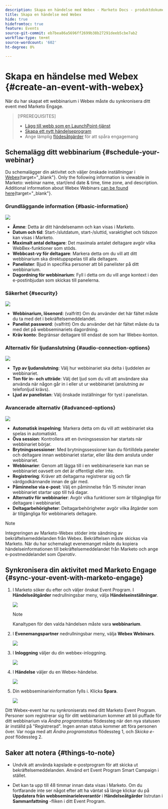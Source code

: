 ```yaml
---
description: Skapa en händelse med Webex - Marketo Docs - produktdokumentation
title: Skapa en händelse med Webex
hide: true
hidefromtoc: true
feature: Events
source-git-commit: eb7bea86a5696ff2699b38b27291deeb5cbe7ab2
workflow-type: tm+mt
source-wordcount: '602'
ht-degree: 0%

---
```


# Skapa en händelse med Webex {#create-an-event-with-webex}

När du har skapat ett webbinarium i Webex måste du synkronisera ditt event med Marketo Engage.

>[!PREREQUISITES]
>
>* [Lägg till webb som en LaunchPoint-tjänst](/help/marketo/product-docs/administration/additional-integrations/add-webex-as-a-launchpoint-service.md)
>* [Skapa ett nytt händelseprogram](/help/marketo/product-docs/demand-generation/events/understanding-events/create-a-new-event-program.md)
>* Ange lämplig [flödesåtgärder](/help/marketo/product-docs/core-marketo-concepts/smart-campaigns/flow-actions/add-a-flow-step-to-a-smart-campaign.md) för att spåra engagemang

## Schemalägg ditt webbinarium {#schedule-your-webinar}

Du schemalägger din aktivitet och väljer önskade inställningar i [Webex](https://www.webex.com/){target="_blank"}. Only the following information is viewable in Marketo: webinar name, start/end date & time, time zone, and description. Additional information about Webex Webinars [can be found here](https://help.webex.com/en-us/landing/ld-7srxjs-WebexWebinars/Webex-Webinars){target="_blank"}.

### Grundläggande information {#basic-information}

![](assets/create-an-event-with-webex-1.png)

* **Ämne**: Detta är ditt händelsenamn och kan visas i Marketo.
* **Datum och tid**: Start-/slutdatum, start-/sluttid, varaktighet och tidszon kan visas i Marketo.
* **Maximalt antal deltagare**: Det maximala antalet deltagare avgör vilka WebBex-funktioner som stöds.
* **Webbcast-vy för deltagare**: Markera detta om du vill att ditt webbinarium ska direktuppspelas till alla deltagare.
* **Panelister**: Bjud in specifika personer att bli panelister på ditt webbinarium.
* **Dagordning för webbinarium**: Fyll i detta om du vill ange kontext i den e-postinbjudan som skickas till panelerna.

### Säkerhet {#security}

![](assets/create-an-event-with-webex-2.png)

* **Webbinarium, lösenord**: (valfritt) Om du använder det här fältet måste du ta med det i bekräftelsemeddelandet.
* **Panelist password**: (valfritt) Om du använder det här fältet måste du ta med det på webbseminariets dagordning.
* **Kräv konto**: Begränsar deltagare till endast de som har Webex-konton.

### Alternativ för ljudanslutning {#audio-connection-options}

![](assets/create-an-event-with-webex-3.png)

* **Typ av ljudanslutning**: Välj hur webbinariet ska delta i ljuddelen av webbinariet.
* **Ton för in- och utträde**: Välj det ljud som du vill att användare ska använda när någon går in i eller ut ur webbinariet (anslutning av telefonljud krävs).
* **Ljud av panelistan**: Välj önskade inställningar för tyst i panelistan.

### Avancerade alternativ {#advanced-options}

![](assets/create-an-event-with-webex-4.png)

* **Automatisk inspelning**: Markera detta om du vill att webbinariet ska spelas in automatiskt.
* **Öva session**: Kontrollera att en övningssession har startats när webbinariet börjar.
* **Brytningssessioner**: Med brytningssessioner kan du förtilldela paneler och deltagare innan webbinariet startar, eller låta dem ansluta under webbinariet.
* **Webbinarier**: Genom att lägga till i en webbinarieserie kan man se webbinariet oavsett om det är offentligt eller inte.
* **Registrering**: Kräver att deltagarna registrerar sig och får värdgodkännande innan de går med.
* **Påminnelse via e-post**: Välj en påminnelse från 15 minuter innan webbinariet startar upp till två dagar.
* **Alternativ för webbinarier**: Avgör vilka funktioner som är tillgängliga för deltagare i webbinariet.
* **Deltagarbehörigheter**: Deltagarbehörigheter avgör vilka åtgärder som är tillgängliga för webbinariets deltagare.

>[!NOTE]
>
>Integreringen av Marketo-Webex stöder inte sändning av bekräftelsemeddelanden från Webex. Bekräftelsen måste skickas via Marketo. När du har schemalagt evenemanget måste du kopiera händelseinformationen till bekräftelsemeddelandet från Marketo och ange e-postmeddelandet som _Operativ_.

## Synkronisera din aktivitet med Marketo Engage {#sync-your-event-with-marketo-engage}

1. I Marketo söker du efter och väljer önskat Event Program. I **Händelseåtgärder** nedrullningsbar meny, välja **Händelseinställningar**.

   ![](assets/create-an-event-with-webex-5.png)

   >[!NOTE]
   >
   >Kanaltypen för den valda händelsen måste vara **webbinarium**.

1. I **Evenemangspartner** nedrullningsbar meny, välja **Webex Webinars**.

   ![](assets/create-an-event-with-webex-6.png)

1. I **Inloggning** väljer du din webbex-inloggning.

   ![](assets/create-an-event-with-webex-7.png)

1. I **Händelse** väljer du en Webex-händelse.

   ![](assets/create-an-event-with-webex-8.png)

1. Din webbseminarieinformation fylls i. Klicka **Spara**.

   ![](assets/create-an-event-with-webex-9.png)

Ditt Webex-event har nu synkroniserats med ditt Marketo Event Program. Personer som registrerar sig för ditt webbinarium kommer att bli puffade för ditt webbinarium via _Ändra programstatus_ flödessteg när den nya statusen är inställd på &quot;Registrerad&quot;. Ingen annan status kommer att föra personen över. Var noga med att _Ändra programstatus_ flödessteg 1, och _Skicka e-post_ flödessteg 2.

## Saker att notera {#things-to-note}

* Undvik att använda kapslade e-postprogram för att skicka ut bekräftelsemeddelanden. Använd ert Event Program Smart Campaign i stället.

* Det kan ta upp till 48 timmar innan data visas i Marketo. Om du fortfarande inte ser något efter att ha väntat så länge klickar du på **Uppdatera från webbseminarieleverantör** i **Händelseåtgärder** listrutan i **Sammanfattning** -fliken i ditt Event Program.
